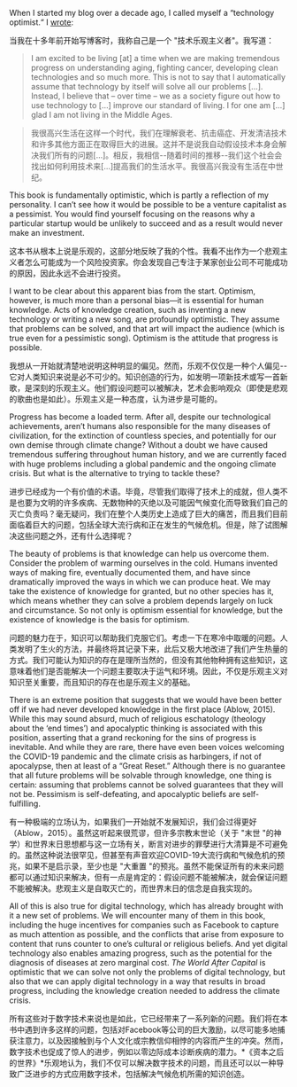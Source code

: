 When I started my blog over a decade ago, I called myself a “technology optimist.“ I [wrote](http://continuations.com/post/27777558/technology-optimist):

当我在十多年前开始写博客时，我称自己是一个 "技术乐观主义者"。我写道：

> I am excited to be living [at] a time when we are making tremendous progress on understanding aging, fighting cancer, developing clean technologies and so much more. This is not to say that I automatically assume that technology by itself will solve all our problems […]. Instead, I believe that – over time – we as a society figure out how to use technology to […] improve our standard of living. I for one am […] glad I am not living in the Middle Ages.

> 我很高兴生活在这样一个时代，我们在理解衰老、抗击癌症、开发清洁技术和许多其他方面正在取得巨大的进展。这并不是说我自动假设技术本身会解决我们所有的问题[...]。相反，我相信--随着时间的推移--我们这个社会会找出如何利用技术来[...]提高我们的生活水平。我很高兴我没有生活在中世纪。

This book is fundamentally optimistic, which is partly a reflection of my personality. I can’t see how it would be possible to be a venture capitalist as a pessimist. You would find yourself focusing on the reasons why a particular startup would be unlikely to succeed and as a result would never make an investment.

这本书从根本上说是乐观的，这部分地反映了我的个性。我看不出作为一个悲观主义者怎么可能成为一个风险投资家。你会发现自己专注于某家创业公司不可能成功的原因，因此永远不会进行投资。

I want to be clear about this apparent bias from the start. Optimism, however, is much more than a personal bias—it is essential for human knowledge. Acts of knowledge creation, such as inventing a new technology or writing a new song, are profoundly optimistic. They assume that problems can be solved, and that art will impact the audience (which is true even for a pessimistic song). Optimism is the attitude that progress is possible.

我想从一开始就清楚地说明这种明显的偏见。然而，乐观不仅仅是一种个人偏见--它对人类知识来说是必不可少的。知识创造的行为，如发明一项新技术或写一首新歌，是深刻的乐观主义。他们假设问题可以被解决，艺术会影响观众（即使是悲观的歌曲也是如此）。乐观主义是一种态度，认为进步是可能的。

Progress has become a loaded term. After all, despite our technological achievements, aren’t humans also responsible for the many diseases of civilization, for the extinction of countless species, and potentially for our own demise through climate change? Without a doubt we have caused tremendous suffering throughout human history, and we are currently faced with huge problems including a global pandemic and the ongoing climate crisis. But what is the alternative to trying to tackle these?

进步已经成为一个有价值的术语。毕竟，尽管我们取得了技术上的成就，但人类不是也要为文明的许多疾病、无数物种的灭绝以及可能因气候变化而导致我们自己的灭亡负责吗？毫无疑问，我们在整个人类历史上造成了巨大的痛苦，而且我们目前面临着巨大的问题，包括全球大流行病和正在发生的气候危机。但是，除了试图解决这些问题之外，还有什么选择呢？

The beauty of problems is that knowledge can help us overcome them. Consider the problem of warming ourselves in the cold. Humans invented ways of making fire, eventually documented them, and have since dramatically improved the ways in which we can produce heat. We may take the existence of knowledge for granted, but no other species has it, which means whether they can solve a problem depends largely on luck and circumstance. So not only is optimism essential for knowledge, but the existence of knowledge is the basis for optimism.

问题的魅力在于，知识可以帮助我们克服它们。考虑一下在寒冷中取暖的问题。人类发明了生火的方法，并最终将其记录下来，此后又极大地改进了我们产生热量的方式。我们可能认为知识的存在是理所当然的，但没有其他物种拥有这些知识，这意味着他们是否能解决一个问题主要取决于运气和环境。因此，不仅是乐观主义对知识至关重要，而且知识的存在也是乐观主义的基础。

There is an extreme position that suggests that we would have been better off if we had never developed knowledge in the first place (Ablow, 2015). While this may sound absurd, much of religious eschatology (theology about the ‘end times’) and apocalyptic thinking is associated with this position, asserting that a grand reckoning for the sins of progress is inevitable. And while they are rare, there have even been voices welcoming the COVID-19 pandemic and the climate crisis as harbingers, if not of apocalypse, then at least of a “Great Reset.” Although there is no guarantee that all future problems will be solvable through knowledge, one thing is certain: assuming that problems cannot be solved guarantees that they will not be. Pessimism is self-defeating, and apocalyptic beliefs are self-fulfilling.

有一种极端的立场认为，如果我们一开始就不发展知识，我们会过得更好（Ablow，2015）。虽然这听起来很荒谬，但许多宗教末世论（关于 "末世 "的神学）和世界末日思想都与这一立场有关，断言对进步的罪孽进行大清算是不可避免的。虽然这种说法很罕见，但甚至有声音欢迎COVID-19大流行病和气候危机的预兆，如果不是启示录，至少也是 "大重置 "的预兆。虽然不能保证所有的未来问题都可以通过知识来解决，但有一点是肯定的：假设问题不能被解决，就会保证问题不能被解决。悲观主义是自取灭亡的，而世界末日的信念是自我实现的。

All of this is also true for digital technology, which has already brought with it a new set of problems. We will encounter many of them in this book, including the huge incentives for companies such as Facebook to capture as much attention as possible, and the conflicts that arise from exposure to content that runs counter to one’s cultural or religious beliefs. And yet digital technology also enables amazing progress, such as the potential for the diagnosis of diseases at zero marginal cost. *The World After Capital* is optimistic that we can solve not only the problems of digital technology, but also that we can apply digital technology in a way that results in broad progress, including the knowledge creation needed to address the climate crisis.

所有这些对于数字技术来说也是如此，它已经带来了一系列新的问题。我们将在本书中遇到许多这样的问题，包括对Facebook等公司的巨大激励，以尽可能多地捕获注意力，以及因接触到与个人文化或宗教信仰相悖的内容而产生的冲突。然而，数字技术也促成了惊人的进步，例如以零边际成本诊断疾病的潜力。*《资本之后的世界》*乐观地认为，我们不仅可以解决数字技术的问题，而且还可以以一种导致广泛进步的方式应用数字技术，包括解决气候危机所需的知识创造。
